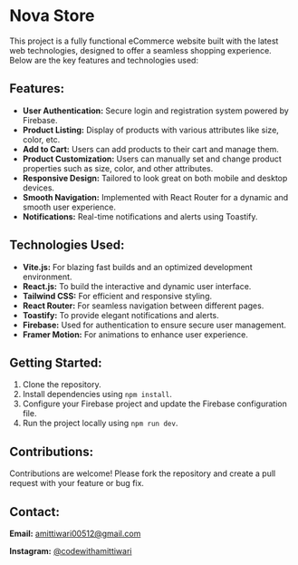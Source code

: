 
  <h1>Nova Store</h1>

   <p>This project is a fully functional eCommerce website built with the latest web technologies, designed to offer a seamless shopping experience. Below are the key features and technologies used:</p>

  <h2>Features:</h2>
    <ul>
        <li><strong>User Authentication:</strong> Secure login and registration system powered by Firebase.</li>
        <li><strong>Product Listing:</strong> Display of products with various attributes like size, color, etc.</li>
        <li><strong>Add to Cart:</strong> Users can add products to their cart and manage them.</li>
        <li><strong>Product Customization:</strong> Users can manually set and change product properties such as size, color, and other attributes.</li>
        <li><strong>Responsive Design:</strong> Tailored to look great on both mobile and desktop devices.</li>
        <li><strong>Smooth Navigation:</strong> Implemented with React Router for a dynamic and smooth user experience.</li>
        <li><strong>Notifications:</strong> Real-time notifications and alerts using Toastify.</li>
    </ul>

   <h2>Technologies Used:</h2>
    <ul>
        <li><strong>Vite.js:</strong> For blazing fast builds and an optimized development environment.</li>
        <li><strong>React.js:</strong> To build the interactive and dynamic user interface.</li>
        <li><strong>Tailwind CSS:</strong> For efficient and responsive styling.</li>
        <li><strong>React Router:</strong> For seamless navigation between different pages.</li>
        <li><strong>Toastify:</strong> To provide elegant notifications and alerts.</li>
        <li><strong>Firebase:</strong> Used for authentication to ensure secure user management.</li>
        <li><strong>Framer Motion:</strong> For animations to enhance user experience.</li>
    </ul>

   <h2>Getting Started:</h2>
    <ol>
        <li>Clone the repository.</li>
        <li>Install dependencies using <code>npm install</code>.</li>
        <li>Configure your Firebase project and update the Firebase configuration file.</li>
        <li>Run the project locally using <code>npm run dev</code>.</li>
    </ol>

  <h2>Contributions:</h2>
    <p>Contributions are welcome! Please fork the repository and create a pull request with your feature or bug fix.</p>

   <h2>Contact:</h2>
    <p><strong>Email:</strong> <a href="mailto:amittiwari00512@gmail.com">amittiwari00512@gmail.com</a></p>
    <p><strong>Instagram:</strong> <a href="https://instagram.com/codewithamittiwari">@codewithamittiwari</a></p>
</body>
</html>
